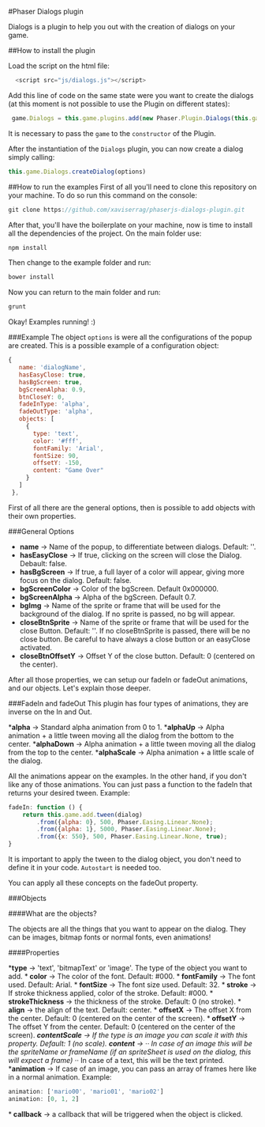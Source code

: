 #Phaser Dialogs plugin

Dialogs is a plugin to help you out with the creation of dialogs on your game.


##How to install the plugin

Load the script on the html file:
```javascript
  <script src="js/dialogs.js"></script>
```

Add this line of code on the same state were you want to create the dialogs (at this moment is
not possible to use the Plugin on different states):
```javascript
 game.Dialogs = this.game.plugins.add(new Phaser.Plugin.Dialogs(this.game));
```

It is necessary to pass the `game` to the `constructor` of the Plugin.

After the instantiation of the `Dialogs` plugin, you can now create a dialog simply calling:
 ```javascript
 this.game.Dialogs.createDialog(options)
 ```

##How to run the examples
 First of all you'll need to clone this repository on your machine. To do so run this
 command on the console:
 ```javascript
 git clone https://github.com/xaviserrag/phaserjs-dialogs-plugin.git
 ```
 After that, you'll have the boilerplate on your machine, now is time to install all
 the dependencies of the project. On the main folder use:
 
 ```javascript
 npm install
 ```
 
 Then change to the example folder and run:
 
 ```javascript
 bower install
 ```
 
 Now you can return to the main folder and run:
 ```javascript
 grunt
 ```
 
 Okay! Examples running! :) 
 
###Example
The object `options` is were all the configurations of the popup are created. This is a possible example
of a configuration object:
 ```javascript
{
    name: 'dialogName',
    hasEasyClose: true,
    hasBgScreen: true,
    bgScreenAlpha: 0.9,
    btnCloseY: 0,
    fadeInType: 'alpha',
    fadeOutType: 'alpha',
    objects: [
      {
        type: 'text',
        color: '#fff',
        fontFamily: 'Arial',
        fontSize: 90,
        offsetY: -150,
        content: "Game Over"
      }
    ]
  },
 ```

First of all there are the general options, then is possible to add objects with their own properties.

###General Options
* <b>name</b> -> Name of the popup, to differentiate between dialogs. Default: ''.
* <b>hasEasyClose</b> -> If true, clicking on the screen will close the Dialog. Debault: false.
* <b>hasBgScreen</b> -> If true, a full layer of a color will appear, giving more focus on the 
dialog. Default: false.
* <b>bgScreenColor</b> -> Color of the bgScreen. Default 0x000000.
* <b>bgScreenAlpha</b> -> Alpha of the bgScreen. Default 0.7.
* <b>bgImg</b> -> Name of the sprite or frame that will be used for the background of the dialog.
 If no sprite is passed, no bg will appear.
* <b>closeBtnSprite</b> -> Name of the sprite or frame that will be used for the close Button. Default: ''.
If no closeBtnSprite is passed, there will be no close button. Be careful to have always a close button or an easyClose activated.
* <b>closeBtnOffsetY</b> -> Offset Y of the close button. Default: 0 (centered on the center).

After all those properties, we can setup our fadeIn or fadeOut animations, and our objects. Let's explain those deeper.

###FadeIn and fadeOut
This plugin has four types of animations, they are inverse on the In and Out.

*<b>alpha</b> -> Standard alpha animation from 0 to 1.
*<b>alphaUp</b> -> Alpha animation + a little tween moving all the dialog from the bottom to the center.
*<b>alphaDown</b> -> Alpha animation + a little tween moving all the dialog from the top to the center.
*<b>alphaScale</b> -> Alpha animation + a little scale of the dialog.

All the animations appear on the examples. In the other hand, if you don't like any of those animations.
You can just pass a function to the fadeIn that returns your desired tween.
Example:

```javascript
fadeIn: function () {
    return this.game.add.tween(dialog)
        .from({alpha: 0}, 500, Phaser.Easing.Linear.None);
        .from({alpha: 1}, 5000, Phaser.Easing.Linear.None);
        .from({x: 550}, 500, Phaser.Easing.Linear.None, true);
}
```

It is important to apply the tween to the dialog object, you don't need to define it in your code.
`Autostart` is needed too.

You can apply all these concepts on the fadeOut property.

###Objects

####What are the objects?

The objects are all the things that you want to appear on the dialog. They can be images, bitmap fonts or
normal fonts, even animations!

####Properties

*<b>type</b> -> 'text', 'bitmapText' or 'image'. The type of the object you want to add.
*<b> color</b> -> The color of the font. Default: #000. 
*<b> fontFamily</b> -> The font used. Default: Arial.
*<b> fontSize</b> -> The font size used. Default: 32.
*<b> stroke</b> -> If stroke thickness applied, color of the stroke. Default: #000.
*<b> strokeThickness</b> -> the thickness of the stroke. Default: 0 (no stroke).
*<b> align</b> -> the align of the text. Default: center.
*<b> offsetX</b> -> The offset X from the center. Default: 0 (centered on the center of the screen).
*<b> offsetY</b> -> The offset Y from the center. Default: 0 (centered on the center of the screen).
*<b> contentScale</b> -> If the type is an image you can scale it with this property. Default: 1 (no scale).
*<b> content</b> ->
    ··* In case of an image this will be the spriteName or frameName (if an spriteSheet is used on the dialog, this will expect a frame)
    ··* In case of a text, this will be the text printed.
*<b>animation</b> -> If case of an image, you can pass an array of frames here like in a normal animation.
 Example: 
 ```javascript
 animation: ['mario00', 'mario01', 'mario02']
 animation: [0, 1, 2]
 ```
*<b> callback</b> -> a callback that will be triggered when the object is clicked.




